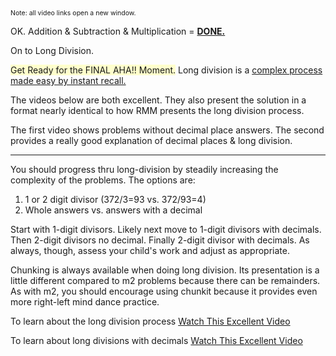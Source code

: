 <p><span style="font-size:75%;">Note: all video links open a new window.</span></p>

<p>OK. Addition & Subtraction & Multiplication = <b><u>DONE.</u></b></p>

<p>On to Long Division.</p>

<p><span style="background-color:#ffffcc">Get Ready for the FINAL AHA!! Moment.</span> Long division is a <u>complex process made easy by instant recall.</u></p>

<p>The videos below are both excellent. They also present the solution in a format nearly identical to how RMM presents the long division process.</p>

<p>The first video shows problems without decimal place answers. The second provides a really good explanation of decimal places &amp; long division.</p>

<hr>

<p>You should progress thru long-division by steadily increasing the complexity of the problems. The options are:
<ol>
<li>1 or 2 digit divisor (372/3=93 vs. 372/93=4)</li>
<li>Whole answers vs. answers with a decimal</li>
</ol></p>

<p>Start with 1-digit divisors. Likely next move to 1-digit divisors with decimals. Then 2-digit divisors no decimal. Finally 2-digit divisor with decimals. As always, though, assess your child&#039;s work and adjust as appropriate.</p>

<p>Chunking is always available when doing long division. Its presentation is a little different compared to m2 problems because there can be remainders. As with m2, you should encourage using chunkit because it provides even more right-left mind dance practice.</p>

<p>To learn about the long division process <a target="_blank" href="https://www.youtube.com/watch?v=LGqBQrUYua4">Watch This Excellent Video</a></p>


<p>To learn about long divisions with decimals <a target="_blank" href="https://www.youtube.com/watch?v=Tceuvg9vjyc">Watch This Excellent Video</a></p>

